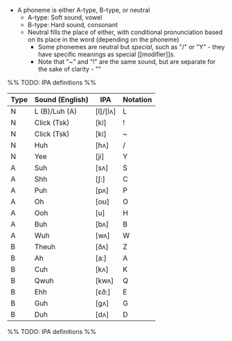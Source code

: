 
- A phoneme is either A-type, B-type, or neutral
	- A-type: Soft sound, vowel
	- B-type: Hard sound, consonant
	- Neutral fills the place of either, with conditional pronunciation based on its place in the word (depending on the phoneme)
		- Some phonemes are neutral but *special*, such as "/" or "Y" - they have specific meanings as special [[modifier]]s.
		- Note that "~" and "!" are the same sound, but are separate for the sake of clarity - ""



%% TODO: IPA definitions %%


| Type | Sound (English) | IPA      | Notation |
| ---- | --------------- | -------- | -------- |
| N    | L (B)/Luh (A)   | [l]/[lʌ] | L        |
| N    | Click (Tsk)     | [kǀ]     | !        |
| N    | Click (Tsk)     | [kǀ]     | ~        |
| N    | Huh             | [hʌ]     | /        |
| N    | Yee             | [ji]     | Y        |
| A    | Suh             | [sʌ]     | S        |
| A    | Shh             | [ʃ:]     | C        |
| A    | Puh             | [pʌ]     | P        |
| A    | Oh              | [oʊ]     | O        |
| A    | Ooh             | [u]      | H        |
| A    | Buh             | [bʌ]     | B        |
| A    | Wuh             | [wʌ]     | W        |
| B    | Theuh           | [ðʌ]     | Z        |
| B    | Ah              | [a:]     | A        |
| B    | Cuh             | [kʌ]     | K        |
| B    | Qwuh            | [kwʌ]    | Q        |
| B    | Ehh             | [ɛð:]    | E        |
| B    | Guh             | [ɡʌ]     | G        |
| B    | Duh             | [dʌ]     | D        |
%% TODO: IPA definitions %%

